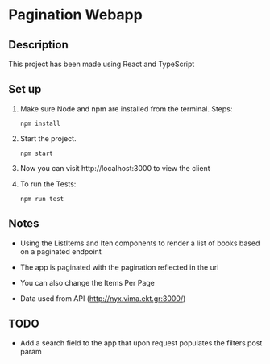 # Pagination Webapp

## Description
This project has been made using React and TypeScript 

## Set up
1. Make sure Node and npm are installed from the terminal. Steps:

    ```
    npm install
    ```

2. Start the project.

    ```
    npm start
    ```

3. Now you can visit http://localhost:3000 to view the client

4. To run the Tests: 

    ```
    npm run test
    ```

## Notes

* Using the ListItems and Iten components to render a list of books based on a paginated endpoint

* The app is paginated with the pagination reflected in the url 

*  You can also change the Items Per Page

* Data used from API (http://nyx.vima.ekt.gr:3000/)

## TODO

* Add a search field to the app that upon request populates the filters post param



  
